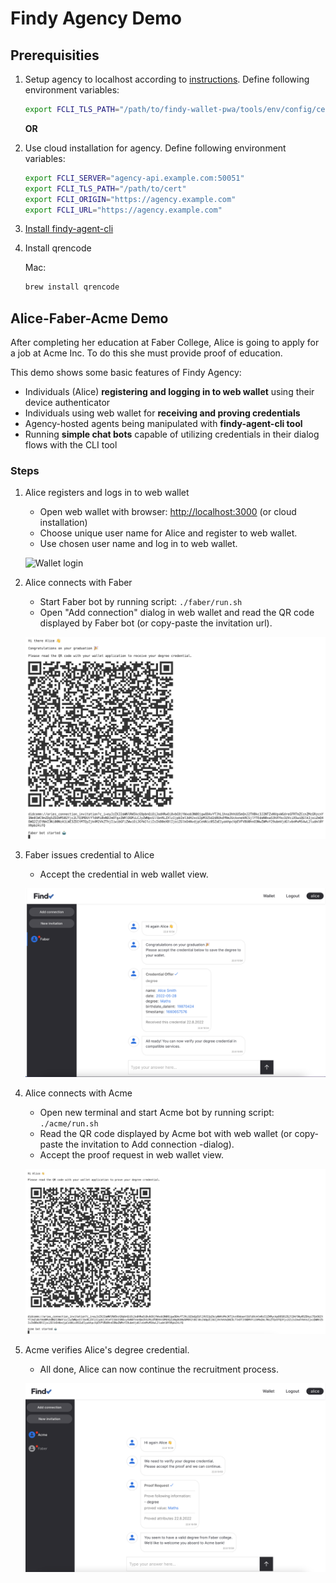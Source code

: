 # Findy Agency Demo

## Prerequisities

1. Setup agency to localhost according to [instructions](https://github.com/findy-network/findy-wallet-pwa/tree/dev/tools/env#agency-setup-for-local-development).
Define following environment variables:

    ```bash
    export FCLI_TLS_PATH="/path/to/findy-wallet-pwa/tools/env/config/cert"
    ```

    **OR**

1. Use cloud installation for agency. Define following environment variables:

    ```bash
    export FCLI_SERVER="agency-api.example.com:50051"
    export FCLI_TLS_PATH="/path/to/cert"
    export FCLI_ORIGIN="https://agency.example.com"
    export FCLI_URL="https://agency.example.com"
    ```

2. [Install findy-agent-cli](https://github.com/findy-network/findy-agent-cli#Installation)
3. Install qrencode

    Mac:

    ```bash
    brew install qrencode
    ```

## Alice-Faber-Acme Demo

After completing her education at Faber College, Alice is going to apply for
a job at Acme Inc.
To do this she must provide proof of education.

This demo shows some basic features of Findy Agency:

* Individuals (Alice) **registering and logging in to web wallet** using
their device authenticator
* Individuals using web wallet for **receiving and proving credentials**
* Agency-hosted agents being manipulated with **findy-agent-cli tool**
* Running **simple chat bots** capable of utilizing credentials in their dialog
flows with the CLI tool

### Steps

1. Alice registers and logs in to web wallet
    * Open web wallet with browser: <http://localhost:3000> (or cloud installation)
    * Choose unique user name for Alice and register to web wallet.
    * Use chosen user name and log in to web wallet.

    ![Wallet login](https://github.com/findy-network/findy-wallet-pwa/blob/master/docs/wallet-login.gif?raw=true)

1. Alice connects with Faber
    * Start Faber bot by running script: `./faber/run.sh`
    * Open "Add connection" dialog in web wallet and read
    the QR code displayed by Faber bot
    (or copy-paste the invitation url).

    ![Faber invitation](./docs/faber-invitation.png)

1. Faber issues credential to Alice
    * Accept the credential in web wallet view.

    ![Faber credential](./docs/faber-credential.png)

1. Alice connects with Acme
    * Open new terminal and start Acme bot by running script: `./acme/run.sh`
    * Read the QR code displayed by Acme bot with web wallet
    (or copy-paste the invitation to Add connection -dialog).
    * Accept the proof request in web wallet view.

    ![Acme invitation](./docs/acme-invitation.png)

1. Acme verifies Alice's degree credential.
    * All done, Alice can now continue the recruitment process.

    ![Acme verification](./docs/acme-verification.png)
